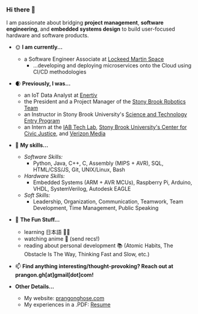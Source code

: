 ### Hi there 👋

I am passionate about bridging **project management**, **software engineering**, and **embedded systems design** to build user-focused hardware and software products.

- 🌞 **I am currently...**
    - a Software Engineer Associate at [Lockeed Martin Space](https://www.lockheedmartin.com/en-us/capabilities/space.html)
        - ...developing and deploying microservices onto the Cloud using CI/CD methodologies

- 🌒 **Previously, I was...**
    - an IoT Data Analyst at [Enertiv](https://enertiv.com)
    - the President and a Project Manager of the [Stony Brook Robotics Team](https://sbroboticsteam.com/)
    - an Instructor in Stony Brook University's [Science and Technology Entry Program](https://www.stonybrook.edu/commcms/stem-smart/k-12/step)
    - an Intern at the [IAB Tech Lab](https://iabtechlab.com/), [Stony Brook University's Center for Civic Justice](https://www.stonybrook.edu/civicjustice/), and [Verizon Media](https://www.verizonmedia.com/)

- 💪 **My skills...**
    - *Software Skills:*
        - Python, Java, C++, C, Assembly (MIPS + AVR), SQL, HTML/CSS/JS, Git, UNIX/Linux, Bash
    - *Hardware Skills:*
        - Embedded Systems (ARM + AVR MCUs), Raspberry Pi, Arduino, VHDL, SystemVerilog, Autodesk EAGLE
    - *Soft Skills:*
        - Leadership, Organization, Communication, Teamwork, Team Development, Time Management, Public Speaking 
       
- 🎉 **The Fun Stuff...**
    - learning 日本語 🗾🎌
    - watching anime 🍿 (send recs!)
    - reading about personal development 📚 (Atomic Habits, The Obstacle Is The Way, Thinking Fast and Slow, etc.)

- 📫 **Find anything interesting/thought-provoking? Reach out at prangon.gh[at]gmail[dot]com!**

- **Other Details...**
    - My website: [prangonghose.com](https://prangonghose.com)
    - My experiences in a .PDF: [Resume](https://prangonghose.com/Prangon_Ghose_Resume.pdf)
